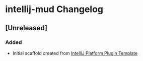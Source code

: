 <!-- Keep a Changelog guide -> https://keepachangelog.com -->

# intellij-mud Changelog

## [Unreleased]
### Added
- Initial scaffold created from [IntelliJ Platform Plugin Template](https://github.com/JetBrains/intellij-platform-plugin-template)
